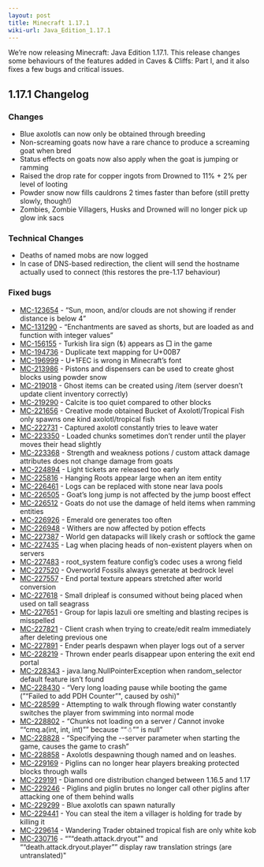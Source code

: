 ```yaml
---
layout: post
title: Minecraft 1.17.1
wiki-url: Java_Edition_1.17.1
---
```


We’re now releasing Minecraft: Java Edition 1.17.1.
This release changes some behaviours of the features added in Caves & Cliffs: Part I,
and it also fixes a few bugs and critical issues.

## 1.17.1 Changelog

### Changes

- Blue axolotls can now only be obtained through breeding
- Non-screaming goats now have a rare chance to produce a screaming goat when bred
- Status effects on goats now also apply when the goat is jumping or ramming
- Raised the drop rate for copper ingots from Drowned to 11% + 2% per level of looting
- Powder snow now fills cauldrons 2 times faster than before (still pretty slowly, though!)
- Zombies, Zombie Villagers, Husks and Drowned will no longer pick up glow ink sacs

### Technical Changes

- Deaths of named mobs are now logged
- In case of DNS-based redirection, the client will send the hostname actually used to connect (this restores the pre-1.17 behaviour)

### Fixed bugs

- [MC-123654](https://bugs.mojang.com/browse/MC-123654) - “Sun, moon, and/or clouds are not showing if render distance is below 4”
- [MC-131290](https://bugs.mojang.com/browse/MC-131290) - “Enchantments are saved as shorts, but are loaded as and function with integer values”
- [MC-156155](https://bugs.mojang.com/browse/MC-156155) - Turkish lira sign (₺) appears as □ in the game
- [MC-194736](https://bugs.mojang.com/browse/MC-194736) - Duplicate text mapping for U+00B7
- [MC-196999](https://bugs.mojang.com/browse/MC-196999) - U+1FEC is wrong in Minecraft’s font
- [MC-213986](https://bugs.mojang.com/browse/MC-213986) - Pistons and dispensers can be used to create ghost blocks using powder snow
- [MC-219018](https://bugs.mojang.com/browse/MC-219018) - Ghost items can be created using /item (server doesn’t update client inventory correctly)
- [MC-219290](https://bugs.mojang.com/browse/MC-219290) - Calcite is too quiet compared to other blocks
- [MC-221656](https://bugs.mojang.com/browse/MC-221656) - Creative mode obtained Bucket of Axolotl/Tropical Fish only spawns one kind axolotl/tropical fish
- [MC-222731](https://bugs.mojang.com/browse/MC-222731) - Captured axolotl constantly tries to leave water
- [MC-223350](https://bugs.mojang.com/browse/MC-223350) - Loaded chunks sometimes don’t render until the player moves their head slightly
- [MC-223368](https://bugs.mojang.com/browse/MC-223368) - Strength and weakness potions / custom attack damage attributes does not change damage from goats
- [MC-224894](https://bugs.mojang.com/browse/MC-224894) - Light tickets are released too early
- [MC-225816](https://bugs.mojang.com/browse/MC-225816) - Hanging Roots appear large when an item entity
- [MC-226461](https://bugs.mojang.com/browse/MC-226461) - Logs can be replaced with stone near lava pools
- [MC-226505](https://bugs.mojang.com/browse/MC-226505) - Goat’s long jump is not affected by the jump boost effect
- [MC-226512](https://bugs.mojang.com/browse/MC-226512) - Goats do not use the damage of held items when ramming entities
- [MC-226926](https://bugs.mojang.com/browse/MC-226926) - Emerald ore generates too often
- [MC-226948](https://bugs.mojang.com/browse/MC-226948) - Withers are now affected by potion effects
- [MC-227387](https://bugs.mojang.com/browse/MC-227387) - World gen datapacks will likely crash or softlock the game
- [MC-227435](https://bugs.mojang.com/browse/MC-227435) - Lag when placing heads of non-existent players when on servers
- [MC-227483](https://bugs.mojang.com/browse/MC-227483) - root_system feature config’s codec uses a wrong field
- [MC-227520](https://bugs.mojang.com/browse/MC-227520) - Overworld Fossils always generate at bedrock level
- [MC-227557](https://bugs.mojang.com/browse/MC-227557) - End portal texture appears stretched after world conversion
- [MC-227618](https://bugs.mojang.com/browse/MC-227618) - Small dripleaf is consumed without being placed when used on tall seagrass
- [MC-227651](https://bugs.mojang.com/browse/MC-227651) - Group for lapis lazuli ore smelting and blasting recipes is misspelled
- [MC-227821](https://bugs.mojang.com/browse/MC-227821) - Client crash when trying to create/edit realm immediately after deleting previous one
- [MC-227891](https://bugs.mojang.com/browse/MC-227891) - Ender pearls despawn when player logs out of a server
- [MC-228219](https://bugs.mojang.com/browse/MC-228219) - Thrown ender pearls disappear upon entering the exit end portal
- [MC-228343](https://bugs.mojang.com/browse/MC-228343) - java.lang.NullPointerException when random_selector default feature isn’t found
- [MC-228430](https://bugs.mojang.com/browse/MC-228430) - “Very long loading pause while booting the game (”“Failed to add PDH Counter”", caused by oshi)"
- [MC-228599](https://bugs.mojang.com/browse/MC-228599) - Attempting to walk through flowing water constantly switches the player from swimming into normal mode
- [MC-228802](https://bugs.mojang.com/browse/MC-228802) - “Chunks not loading on a server / Cannot invoke ““cmq.a(int, int, int)”” because ““☃”” is null”
- [MC-228828](https://bugs.mojang.com/browse/MC-228828) - “Specifying the --server parameter when starting the game, causes the game to crash”
- [MC-228858](https://bugs.mojang.com/browse/MC-228858) - Axolotls despawning though named and on leashes.
- [MC-229169](https://bugs.mojang.com/browse/MC-229169) - Piglins can no longer hear players breaking protected blocks through walls
- [MC-229191](https://bugs.mojang.com/browse/MC-229191) - Diamond ore distribution changed between 1.16.5 and 1.17
- [MC-229246](https://bugs.mojang.com/browse/MC-229246) - Piglins and piglin brutes no longer call other piglins after attacking one of them behind walls
- [MC-229299](https://bugs.mojang.com/browse/MC-229299) - Blue axolotls can spawn naturally
- [MC-229441](https://bugs.mojang.com/browse/MC-229441) - You can steal the item a villager is holding for trade by killing it
- [MC-229614](https://bugs.mojang.com/browse/MC-229614) - Wandering Trader obtained tropical fish are only white kob
- [MC-230716](https://bugs.mojang.com/browse/MC-230716) - “”“death.attack.dryout”" and ““death.attack.dryout.player”” display raw translation strings (are untranslated)"
